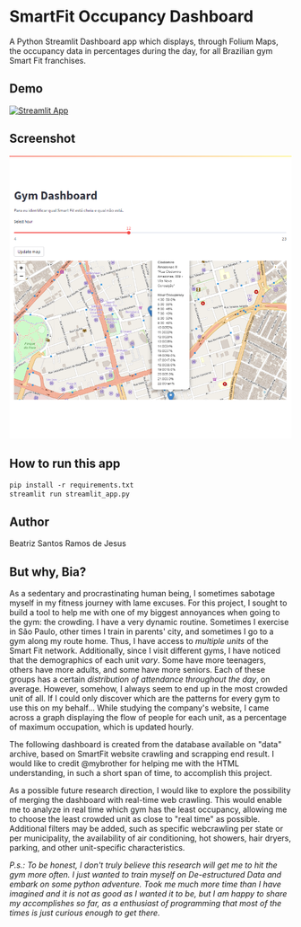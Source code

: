# SmartFit Occupancy Dashboard
A Python Streamlit Dashboard app which displays, through Folium Maps, the occupancy data in percentages during the day, for all Brazilian gym Smart Fit franchises.

## Demo
[![Streamlit App](https://static.streamlit.io/badges/streamlit_badge_black_white.svg)](https://share.streamlit.io/btrzeai/smartfit_occupancy/main/SmartFit_Occupancy.py)

## Screenshot
![(image)](./Screenshot.png?raw=true)

## How to run this app
```
pip install -r requirements.txt
streamlit run streamlit_app.py
```

## Author
Beatriz Santos Ramos de Jesus

## But why, Bia?

As a sedentary and procrastinating human being, I sometimes sabotage myself in my fitness journey with lame excuses. For this project, I sought to build a tool to help me with one of my biggest annoyances when going to the gym: the crowding.
I have a very dynamic routine. Sometimes I exercise in São Paulo, other times I train in parents' city,  and sometimes I go to a gym along my route home. Thus, I have access to *multiple units* of the Smart Fit network. Additionally, since I visit different gyms, I have noticed that the demographics of each unit *vary*. Some have more teenagers, others have more adults, and some have more seniors. Each of these groups has a certain *distribution of attendance throughout the day*, on average. However, somehow, I always seem to end up in the most crowded unit of all. If I could only discover which are the patterns for every gym to use this on my behalf... While studying the company's website, I came across a graph displaying the flow of people for each unit, as a percentage of maximum occupation, which is updated hourly.

The following dashboard is created from the database available on "data" archive, based on  SmartFit website crawling and scrapping end result. I would like to credit @mybrother for helping me with the HTML understanding, in such a short span of time, to accomplish this project.

As a possible future research direction, I would like to explore the possibility of merging the dashboard with real-time web crawling. This would enable me to analyze in real time which gym has the least occupancy, allowing me to choose the least crowded unit as close to "real time" as possible. 
Additional filters may be added, such as specific webcrawling per state or per municipality, the availability of air conditioning, hot showers, hair dryers, parking, and other unit-specific characteristics.

_P.s.: To be honest, I don't truly believe this research will get me to hit the gym more often. I just wanted to train myself on De-estructured Data and embark on some python adventure. Took me much more time than I have imagined and it is not as good as I wanted it to be, but I am happy to share my accomplishes so far, as a enthusiast of programming that most of the times is just curious enough to get there._
